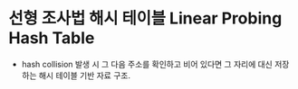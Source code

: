 # 선형 조사법 해시 테이블 Linear Probing Hash Table

- hash collision 발생 시 그 다음 주소를 확인하고 비어 있다면 그 자리에 대신 저장하는 해시 테이블 기반 자료 구조.
